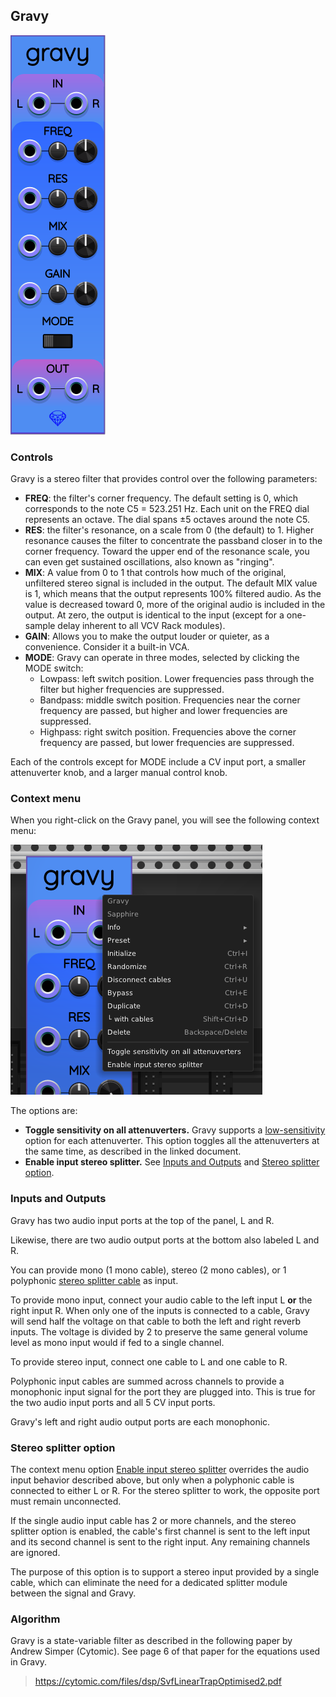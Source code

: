 ## Gravy

![Gravy](images/gravy.png)

### Controls

Gravy is a stereo filter that provides control over the following parameters:

* **FREQ**: the filter's corner frequency. The default setting is 0, which corresponds to the note C5 = 523.251&nbsp;Hz. Each unit on the FREQ dial represents an octave. The dial spans &pm;5 octaves around the note C5.
* **RES**: the filter's resonance, on a scale from 0 (the default) to 1. Higher resonance causes the filter to concentrate the passband closer in to the corner frequency. Toward the upper end of the resonance scale, you can even get sustained oscillations, also known as "ringing".
* **MIX**: A value from 0 to 1 that controls how much of the original, unfiltered stereo signal is included in the output. The default MIX value is 1, which means that the output represents 100% filtered audio. As the value is decreased toward 0, more of the original audio is included in the output. At zero, the output is identical to the input (except for a one-sample delay inherent to all VCV Rack modules).
* **GAIN**: Allows you to make the output louder or quieter, as a convenience. Consider it a built-in VCA.
* **MODE**: Gravy can operate in three modes, selected by clicking the MODE switch:
    * Lowpass: left switch position. Lower frequencies pass through the filter but higher frequencies are suppressed.
    * Bandpass: middle switch position. Frequencies near the corner frequency are passed, but higher and lower frequencies are suppressed.
    * Highpass: right switch position. Frequencies above the corner frequency are passed, but lower frequencies are suppressed.

Each of the controls except for MODE include a CV input port, a smaller attenuverter knob, and a larger manual control knob.

### Context menu

When you right-click on the Gravy panel, you will see the following context menu:

![Gravy context menu](images/gravy_menu.png)

The options are:

* **Toggle sensitivity on all attenuverters.** Gravy supports a [low-sensitivity](LowSensitivityAttenuverterKnobs.md) option for each attenuverter. This option toggles all the attenuverters at the same time, as described in the linked document.
* **Enable input stereo splitter.** See [Inputs and Outputs](#inputs-and-outputs) and [Stereo splitter option](#stereo-splitter-option).

### Inputs and Outputs

Gravy has two audio input ports at the top of the panel, L and R.

Likewise, there are two audio output ports at the bottom also labeled L and R.

You can provide mono (1 mono cable), stereo (2 mono cables),
or 1 polyphonic [stereo splitter cable](#stereo-splitter-option) as input.

To provide mono input, connect your audio cable to the left input L **or** the right input R.
When only one of the inputs is connected to a cable, Gravy will send half the voltage
on that cable to both the left and right reverb inputs. The voltage is divided by 2
to preserve the same general volume level as mono input would if fed to a single channel.

To provide stereo input, connect one cable to L and one cable to R.

Polyphonic input cables are summed across channels to provide
a monophonic input signal for the port they are plugged into.
This is true for the two audio input ports and all 5 CV input ports.

Gravy's left and right audio output ports are each monophonic.

### Stereo splitter option

The context menu option [Enable input stereo splitter](#context-menu) overrides the audio input behavior
described above, but only when a polyphonic cable is connected to either
L or R. For the stereo splitter to work, the opposite port must remain unconnected.

If the single audio input cable has 2 or more channels, and the stereo splitter
option is enabled, the cable's first channel is sent to the left input and its second
channel is sent to the right input. Any remaining channels are ignored.

The purpose of this option is to support a stereo input provided by a single
cable, which can eliminate the need for a dedicated splitter module between
the signal and Gravy.

### Algorithm

Gravy is a state-variable filter as described in the following paper by Andrew Simper (Cytomic). See page 6 of that paper for the equations used in Gravy.

> https://cytomic.com/files/dsp/SvfLinearTrapOptimised2.pdf
